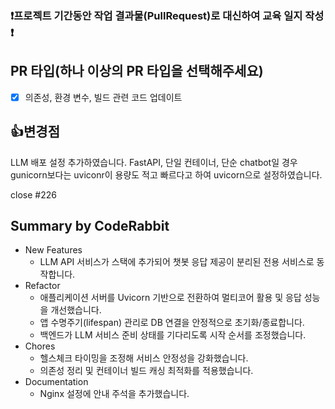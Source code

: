 ### ❗프로젝트 기간동안 작업 결과물(PullRequest)로 대신하여 교육 일지 작성 ❗

## PR 타입(하나 이상의 PR 타입을 선택해주세요)
- [X] 의존성, 환경 변수, 빌드 관련 코드 업데이트

## 👍변경점

LLM 배포 설정 추가하였습니다.
FastAPI, 단일 컨테이너, 단순 chatbot일 경우 gunicorn보다는 uviconr이 용량도 적고 빠르다고 하여 uvicorn으로 설정하였습니다.

close #226 

<!-- This is an auto-generated comment: release notes by coderabbit.ai -->
## Summary by CodeRabbit

- New Features
  - LLM API 서비스가 스택에 추가되어 챗봇 응답 제공이 분리된 전용 서비스로 동작합니다.
- Refactor
  - 애플리케이션 서버를 Uvicorn 기반으로 전환하여 멀티코어 활용 및 응답 성능을 개선했습니다.
  - 앱 수명주기(lifespan) 관리로 DB 연결을 안정적으로 초기화/종료합니다.
  - 백엔드가 LLM 서비스 준비 상태를 기다리도록 시작 순서를 조정했습니다.
- Chores
  - 헬스체크 타이밍을 조정해 서비스 안정성을 강화했습니다.
  - 의존성 정리 및 컨테이너 빌드 캐싱 최적화를 적용했습니다.
- Documentation
  - Nginx 설정에 안내 주석을 추가했습니다.
<!-- end of auto-generated comment: release notes by coderabbit.ai -->